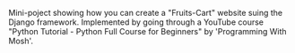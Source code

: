 Mini-poject showing how you can create a "Fruits-Cart" website suing the Django framework.
Implemented by going through a YouTube course "Python Tutorial - Python Full Course for Beginners" by 'Programming With Mosh'. 
